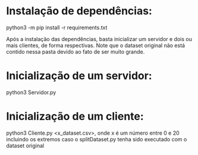 
# Instalação de dependências:

python3 -m pip install -r requirements.txt

Após a instalação das dependências, basta inicializar um servidor e dois ou mais clientes, de forma respectivas. Note que o dataset original não está contido nessa pasta devido ao fato de ser muito grande.

# Inicialização de um servidor:

python3 Servidor.py

# Inicialização de um cliente:
python3 Cliente.py <x_dataset.csv>, onde x é um número entre 0 e 20 incluindo os extremos caso o splitDataset.py tenha sido executado com o dataset original
